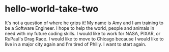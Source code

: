 # hello-world-take-two
It's not a question of where he grips it!
My name is Amy and I am training to be a Software Engineer. I hope to help the world, people and animals in need with my future coding skills. I would like to work for NASA, PIXAR, or RuPaul's Drag Race. I would like to move to Chicago because I would like to live in a major city again and I'm tired of Philly. I want to start again. 

